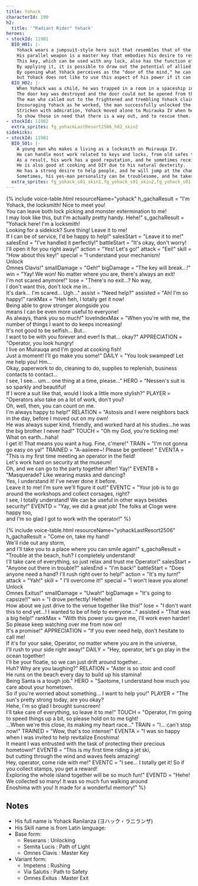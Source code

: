 ```yaml
---
title: Yohack
characterId: 190
h2:
  title: '"Radiant Rider" Yohack'
heroes:
- stockId: 11901
  BIO_H01: |-
    Yohack wears a jumpsuit-style hero suit that resembles that of the locksmith who once saved him.
    His parallel weapon is a master key that embodies his desire to rescue trapped people.
    This key, which can be used with any lock, also has the function of unlocking the subject's mind as if it were a locked door.
    By applying it, it is possible to draw out the potential of allied heroes and support them.
    By opening what Yohack perceives as the "door of the mind," he can learn things of the subject that they would not normally say,
    but Yohack does not like to use this aspect of his power if it can be helped, seeing it as stepping into the heart of another person uninvited.
  BIO_H02: |-
    When Yohack was a child, he was trapped in a room in a spaceship in the aftermath of the Kaibutsu disaster.
    The door key was destroyed and the door could not be opened from the inside.
    The man who called out to the frightened and trembling Yohack claimed to be a locksmith.
    Encouraging Yohack as he worked, the man successfully unlocked the door to freedom.
    Stricken with admiration, Yohack moved alone to Muirauka IV when he came of age, where the man had a shop, and studied as a locksmith under him.
    To show those in need that there is a way out, and to rescue them. 
- stockId: 11902
  extra_sprites: fg_yohackLastResort2506_h02_skin2
sidekicks:
- stockId: 11901
  BIO_S01: |-
    A young man who makes a living as a locksmith on Muirauqa IV.
    He can handle most work related to keys and locks, from old safes to electronic locks.
    As a result, his work has a good reputation, and he sometimes receives requests from other stars.
    He is also good at cooking and DIY due to his natural dexterity.
    He has a strong desire to help people, and he will jump at the chance to accept any request asked of him, so he is appreciated by the neighbors.
    Sometimes, his yes-man personality can be troublesome, and he takes on so many requests that he gets overwhelmed.
  extra_sprites: fg_yohack_s01_skin1,fg_yohack_s01_skin2,fg_yohack_s01_skin3
---
```


{% include voice-table.html resourceName="yohack"
h_gachaResult = "I'm Yohack, the locksmith! Nice to meet you!<br>You can leave both lock picking and monster extermination to me!<br>I may look like this, but I'm actually pretty handy. Hehe!"
s_gachaResult = "Yohack here! I'm a locksmith!<br>Looking for a sidekick? Sure thing! Leave it to me!<br>If I can be of service, I'd be happy to help!"
salesStart = "Leave it to me!"
salesEnd = "I've handled it perfectly!"
battleStart = "It's okay, don't worry! I'll open it for you right away!"
action = "Yes! Let's go!"
attack = "Eei!"
skill = "How about this key!"
special = "I understand your mechanism!<br>Unlock<br>Omnes Clavis!"
smallDamage = "Geh!"
bigDamage = "The key will break...!"
win = "Yay! We won! No matter where you are, there's always an exit!<br>I'm not scared anymore!"
lose = "There's no exit...? No way,<br>I don't want this, don't lock me in...<br>It's dark... I'm scared... Ugh..."
assist = "Need help?"
assisted = "Ah! I'm so happy!"
rankMax = "Heh heh, I totally get it now!<br> Being able to grow stronger alongside you<br>means I can be even more useful to everyone!<br>As always, thank you so much!"
loveIndexMax =  "When you're with me, the number of things I want to do keeps increasing!<br>It's not good to be selfish... But...<br>I want to be with you forever and ever! Is that... okay?"
APPRECIATION = "Operator, you look hungry!<br>I live on Muirauqa and I'm good at cooking fish!<br>Just a moment! I'll go make you some!"
DAILY = "You look swamped! Let me help you! Hm...<br>Okay, paperwork to do, cleaning to do, supplies to replenish, business contacts to contact...<br>I see, I see... um... one thing at a time, please..."
HERO = "Nessen's suit is so sparkly and beautiful!<br>If I wore a suit like that, would I look a little more stylish?"
PLAYER = "Operators also take on a lot of work, don't you? <br>Oh, well, then, you can count on me. <br>I'm always happy to help!"
RELATION = "Astosis and I were neighbors back in the day, before I moved out on my own!<br>He was always super kind, friendly, and worked hard at his studies...he was the big brother I never had!"
TOUCH = "Oh my God, you're tickling me! What on earth...haha!<br>I get it! That means you want a hug. Fine, c'mere!"
TRAIN = "I'm not gonna go easy on ya!"
TRAINED = "A-aaiieee~! Please be gentleee! "
EVENTA = "This is my first time meeting an operator in the field!<br>Let's work hard on security at the museum!<br>Oh, and we can go to the party together after! Yay!"
EVENTB = "Masquerade? Like wearing masks and dancing?<br>Yes, I understand it! I've never done it before.<br>Leave it to me! I'm sure we'll figure it out!"
EVENTC = "Your job is to go around the workshops and collect corsages, right?<br>I see, I totally understand! We can be useful in other ways besides security!"
EVENTD = "Yay, we did a great job! The folks at Cloge were happy too,<br>and I'm so glad I got to work with the operator!"
%}

{% include voice-table.html resourceName="yohackLastResort2506"
h_gachaResult = "Come on, take my hand!<br>We'll ride out any storm,<br>and I'll take you to a place where you can smile again!"
s_gachaResult = "Trouble at the beach, huh? I completely understand!<br>I'll take care of everything, so just relax and trust me Operator!"
salesStart = "Anyone out there in trouble?"
salesEnd = "I'm back!"
battleStart = "Does anyone need a hand? I'll rush right over to help!"
action = "It's my turn!"
attack = "Yah!"
skill = "	I'll overcome it!"
special = "I won't leave you alone!<br>Unlock<br>Omnes Exitus!"
smallDamage = "Uwah!"
bigDamage = "It's going to capsize!!"
win = "I drove perfectly! Hehehe!<br>How about we just drive to the venue together like this!"
lose = "I don't want this to end yet...! I wanted to be of help to everyone..."
assisted = "That was a big help!"
rankMax = "With this power you gave me, I'll work even harder!<br>So please keep watching over me from now on!<br>It's a promise!"
APPRECIATION = "If you ever need help, don't hesitate to call me!<br>If it's for your sake, Operator, no matter where you are in the universe,<br>I'll rush to your side right away!"
DAILY = "Hey, operator, let's go play in the ocean together!<br>I'll be your floatie, so we can just drift around together...<br>Huh? Why are you laughing?"
RELATION = "Aster is so stoic and cool!<br>He runs on the beach every day to build up his stamina!<br>Being Santa is a tough job."
HERO = "Saotome, I understand how much you care about your hometown.<br>So if you're worried about something... I want to help you!"
PLAYER = "The sun's pretty strong today, are you okay?<br>Hehe, I'm so glad I brought sunscreen!<br>I'll take care of everything, so leave it to me!"
TOUCH = "Operator, I'm going to speed things up a bit, so please hold on to me tight!<br>...When we're this close, its making my heart race..."
TRAIN = "I... can't stop now!"
TRAINED = "Wow, that's too intense!"
EVENTA = "I was so happy when I was invited to help revitalize Enoshima!<br>It meant I was entrusted with the task of protecting their precious hometown!"
EVENTB = "This is my first time riding a jet ski,<br>but cutting through the wind and waves feels amazing!<br>Hey, operator, come ride with me!"
EVENTC = "I see... I totally get it! So if you collect stamps, you get a reward!<br>Exploring the whole island together will be so much fun!"
EVENTD = "Hehe! We collected so many! It was so much fun walking around<br>Enoshima with you! It made for a wonderful memory!"
%}

## Notes
- His full name is Yohack Ranilanza (ヨハック・ラニランザ)
- His Skill name is from Latin language:
- Base form:
  - Reserans : Unlocking
  - Semita Lucis : Path of Light
  - Omnes Clavis : Master Key
- Variant form:
  - Impetens : Rushing
  - Via Salutis : Path to Safety
  - Omnes Exitus : Master Exit

